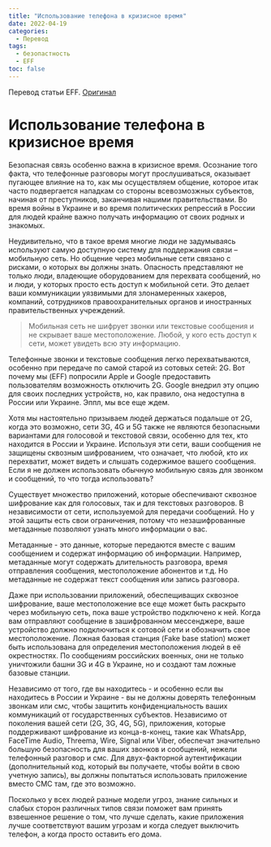 ```yaml
---
title: "Использование телефона в кризисное время"
date: 2022-04-19
categories:
  - Перевод
tags:
  - безопастность
  - EFF
toc: false
---
```



Перевод статьи EFF. [Оригинал](https://www.eff.org/deeplinks/2022/03/using-your-phone-times-crisis)

# Использование телефона в кризисное время

Безопасная связь особенно важна в кризисное время. Осознание того факта, что телефонные разговоры могут прослушиваться, оказывает пугающее влияние на то, как мы осуществляем общение, которое итак часто подвергается нападкам со стороны всевозмозжных субъектов, начиная от преступников, заканчивая нашими правительствами. Во время войны в Украине и во время политических репрессий в России для людей крайне важно получать информацию от своих родных и знакомых.

Неудивительно, что в такое время многие люди не задумываясь используют самую доступную систему для поддержания связи – мобильную сеть. Но общение через мобильные сети связано с рисками, о которых вы должны знать. Опасность представляют не только люди, владеющие оборудованием для перехвата сообщений, но и люди, у которых просто есть доступ к мобильной сети. Это делает ваши коммуникации уязвимыми для злонамеренных хакеров, компаний, сотрудников правоохранительных органов и иностранных правительственных учреждений.
    
> Мобильная сеть не шифрует звонки или текстовые сообщения и не скрывает ваше местоположение. Любой, у кого есть доступ к сети, может увидеть всю эту информацию.

Телефонные звонки и текстовые сообщения легко перехватываются, особенно при передаче по самой старой из сотовых сетей: 2G. Вот почему мы (EFF) попросили Apple и Google предоставить пользователям возможность отключить 2G. Google внедрил эту опцию для своих последних устройств, но, как правило, она недоступна в России или Украине. Эппл, мы все еще ждем.

Хотя мы настоятельно призываем людей держаться подальше от 2G, когда это возможно, сети 3G, 4G и 5G также не являются безопасными вариантами для голосовой и текстовой связи, особенно для тех, кто находится в России и Украине. Используя эти сети, ваши сообщения не защищены сквозным шифрованием, что означает, что любой, кто их перехватит, может видеть и слышать содержимое вашего сообщения.
Если я не должен использовать обычную мобильную связь для звонком и сообщений, то что тогда использовать?

Существует множество приложений, которые обеспечивают сквозное шифрование как для голосовых, так и для текстовых разговоров. В независимости от сети, используемой для передачи сообщений. Но у этой защиты есть свои ограничения, потому что незашифрованные метаданные позволяют узнать много информации о вас. 

Метаданные - это данные, которые передаются вместе с вашим сообщением и содержат информацию об информации. Например, метаданные могут содержать длительность разговора, время отправления сообщения, местоположение абонентов и т.д. Но метаданные не содержат текст сообщения или запись разговора.

Даже при использовании приложений, обеспещиващих сквозное шифрование, ваше местоположение все еще может быть раскрыто через мобильную сеть, пока ваше устройство подключено к ней. Когда вам отправляют сообщение в зашифрованном мессенджере, ваше устройство должно подключиться к сотовой сети и обозначить свое местоположение. Ложная базовая станция (Fake base station) может быть использована для определения местоположения людей в её окрестностях. По сообщениям российских военных, они не только уничтожили башни 3G и 4G в Украине, но и создают там ложные базовые станции.

Независимо от того, где вы находитесь - и особенно если вы находитесь в России и Украине - вы не должны доверять телефонным звонкам или смс, чтобы защитить конфиденциальность ваших коммуникаций от государственных субъектов. Независимо от поколения вашей сети (2G, 3G, 4G, 5G), приложения, которые поддерживают шифрование из конца-в-конец, такие как WhatsApp, FaceTime Audio, Threema, Wire, Signal или Viber, обеспечат значительно большую безопасность для ваших звонков и сообщений, нежели телефонный разговор и смс. Для двух-факторной аутентификации (дополнительный код, который вы получаете, чтобы войти в свою учетную запись), вы должны попытаться использовать приложение вместо СМС там, где это возможно.

Посколько у всех людей разные модели угроз, знание сильных и слабых сторон различных типов связи поможет вам принять взвешенное решение о том, что лучше сделать, какие приложения лучше соответствуют вашим угрозам и когда следует выключить телефон, а когда просто оставить его дома.